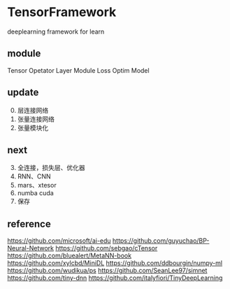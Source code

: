 # TensorFramework
deeplearning framework for learn 


## module
Tensor
Opetator
Layer
Module
Loss
Optim
Model

## update
0. 层连接网络
1. 张量连接网络
2. 张量模块化

## next
3. 全连接，损失层、优化器
4. RNN、CNN
5. mars、xtesor
6. numba cuda
7. 保存

## reference
https://github.com/microsoft/ai-edu
https://github.com/guyuchao/BP-Neural-Network
https://github.com/sebgao/cTensor
https://github.com/bluealert/MetaNN-book
https://github.com/xylcbd/MiniDL
https://github.com/ddbourgin/numpy-ml
https://github.com/wudikua/ps
https://github.com/SeanLee97/simnet
https://github.com/tiny-dnn
https://github.com/italyfiori/TinyDeepLearning
